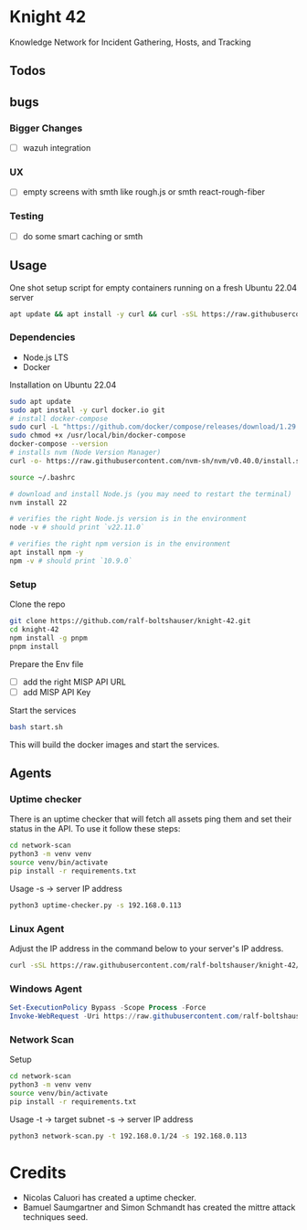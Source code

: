 # Knight 42
Knowledge Network for Incident Gathering, Hosts, and Tracking

## Todos

## bugs

### Bigger Changes
- [ ] wazuh integration

### UX
- [ ] empty screens with smth like rough.js or smth react-rough-fiber

### Testing
- [ ] do some smart caching or smth

## Usage

One shot setup script for empty containers running on a fresh Ubuntu 22.04 server
```bash
apt update && apt install -y curl && curl -sSL https://raw.githubusercontent.com/ralf-boltshauser/knight-42/refs/heads/main/setup.sh | bash
```

### Dependencies
- Node.js LTS
- Docker

Installation on Ubuntu 22.04
```bash
sudo apt update
sudo apt install -y curl docker.io git 
# install docker-compose
sudo curl -L "https://github.com/docker/compose/releases/download/1.29.2/docker-compose-$(uname -s)-$(uname -m)" -o /usr/local/bin/docker-compose
sudo chmod +x /usr/local/bin/docker-compose
docker-compose --version
# installs nvm (Node Version Manager)
curl -o- https://raw.githubusercontent.com/nvm-sh/nvm/v0.40.0/install.sh | bash

source ~/.bashrc

# download and install Node.js (you may need to restart the terminal)
nvm install 22

# verifies the right Node.js version is in the environment
node -v # should print `v22.11.0`

# verifies the right npm version is in the environment
apt install npm -y
npm -v # should print `10.9.0`
```

### Setup
Clone the repo
```bash
git clone https://github.com/ralf-boltshauser/knight-42.git
cd knight-42
npm install -g pnpm
pnpm install
```

Prepare the Env file
- [ ] add the right MISP API URL
- [ ] add MISP API Key

Start the services
```bash
bash start.sh
```
This will build the docker images and start the services.

## Agents
### Uptime checker
There is an uptime checker that will fetch all assets ping them and set their status in the API. To use it follow these steps: 

```bash
cd network-scan
python3 -m venv venv
source venv/bin/activate
pip install -r requirements.txt
```
Usage
-s -> server IP address
```bash
python3 uptime-checker.py -s 192.168.0.113
```


### Linux Agent
Adjust the IP address in the command below to your server's IP address.
```bash
curl -sSL https://raw.githubusercontent.com/ralf-boltshauser/knight-42/refs/heads/main/agents/linux-agent.sh | bash -s -- -h 192.168.0.113
```
### Windows Agent
```powershell
Set-ExecutionPolicy Bypass -Scope Process -Force
Invoke-WebRequest -Uri https://raw.githubusercontent.com/ralf-boltshauser/knight-42/refs/heads/main/agents/windows-agent.ps1 -OutFile windows-agent.ps1; .\windows-agent.ps1 -TargetIP 192.168.0.113
```

### Network Scan

Setup
```bash
cd network-scan
python3 -m venv venv
source venv/bin/activate
pip install -r requirements.txt
```

Usage
-t -> target subnet
-s -> server IP address
```bash
python3 network-scan.py -t 192.168.0.1/24 -s 192.168.0.113
```

# Credits
- Nicolas Caluori has created a uptime checker.
- Bamuel Saumgartner and Simon Schmandt has created the mittre attack techniques seed.